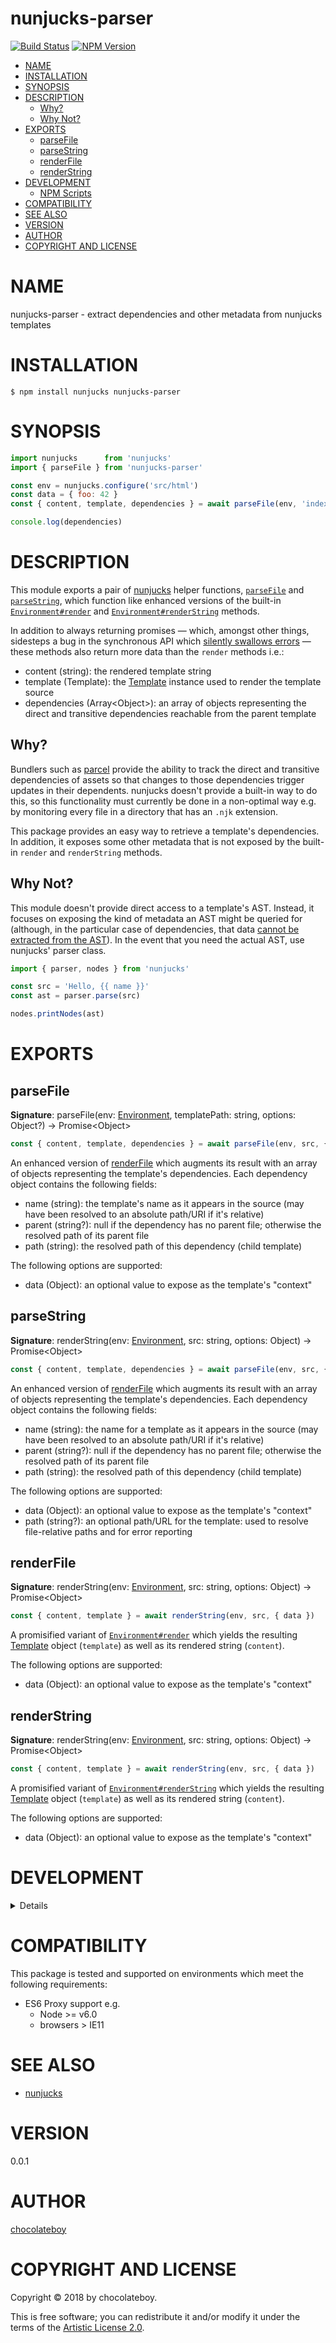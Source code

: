# nunjucks-parser

[![Build Status](https://secure.travis-ci.org/chocolateboy/nunjucks-parser.svg)](http://travis-ci.org/chocolateboy/nunjucks-parser)
[![NPM Version](http://img.shields.io/npm/v/nunjucks-parser.svg)](https://www.npmjs.org/package/nunjucks-parser)

<!-- START doctoc generated TOC please keep comment here to allow auto update -->
<!-- DON'T EDIT THIS SECTION, INSTEAD RE-RUN doctoc TO UPDATE -->

- [NAME](#name)
- [INSTALLATION](#installation)
- [SYNOPSIS](#synopsis)
- [DESCRIPTION](#description)
  - [Why?](#why)
  - [Why Not?](#why-not)
- [EXPORTS](#exports)
  - [parseFile](#parsefile)
  - [parseString](#parsestring)
  - [renderFile](#renderfile)
  - [renderString](#renderstring)
- [DEVELOPMENT](#development)
  - [NPM Scripts](#npm-scripts)
- [COMPATIBILITY](#compatibility)
- [SEE ALSO](#see-also)
- [VERSION](#version)
- [AUTHOR](#author)
- [COPYRIGHT AND LICENSE](#copyright-and-license)

<!-- END doctoc generated TOC please keep comment here to allow auto update -->

# NAME

nunjucks-parser - extract dependencies and other metadata from nunjucks templates

# INSTALLATION

    $ npm install nunjucks nunjucks-parser

# SYNOPSIS

```javascript
import nunjucks      from 'nunjucks'
import { parseFile } from 'nunjucks-parser'

const env = nunjucks.configure('src/html')
const data = { foo: 42 }
const { content, template, dependencies } = await parseFile(env, 'index.html.njk', { data })

console.log(dependencies)
```

# DESCRIPTION

This module exports a pair of [nunjucks](https://mozilla.github.io/nunjucks/) helper functions,
[`parseFile`](#parsefile) and [`parseString`](#parsestring), which function like enhanced versions of the built-in [`Environment#render`](https://mozilla.github.io/nunjucks/api.html#render)
and [`Environment#renderString`](https://mozilla.github.io/nunjucks/api.html#renderstring) methods.

In addition to always returning promises — which, amongst other things, sidesteps a bug in the synchronous
API which [silently swallows errors](https://github.com/mozilla/nunjucks/issues/678) — these methods
also return more data than the `render` methods i.e.:

- content (string): the rendered template string
- template (Template): the [Template](https://mozilla.github.io/nunjucks/api.html#template) instance used to render the template
  source
- dependencies (Array&lt;Object&gt;): an array of objects representing the direct and
  transitive dependencies reachable from the parent template

## Why?

Bundlers such as [parcel](https://parceljs.org/) provide the ability to track the direct and transitive dependencies of
assets so that changes to those dependencies trigger updates in their dependents. nunjucks doesn't provide a built-in
way to do this, so this functionality must currently be done in a non-optimal way e.g. by monitoring every file in
a directory that has an `.njk` extension.

This package provides an easy way to retrieve a template's dependencies. In addition, it exposes some other metadata
that is not exposed by the built-in `render` and `renderString` methods.

## Why Not?

This module doesn't provide direct access to a template's AST.
Instead, it focuses on exposing the kind of metadata an AST might be queried for
(although, in the particular case of dependencies, that data [cannot be extracted from the AST](https://github.com/devmattrick/parcel-plugin-nunjucks/issues/1#issuecomment-423495829)).
In the event that you need the actual AST, use nunjucks' parser class.

```javascript
import { parser, nodes } from 'nunjucks'

const src = 'Hello, {{ name }}'
const ast = parser.parse(src)

nodes.printNodes(ast)
```

# EXPORTS

## parseFile

**Signature**: parseFile(env: [Environment](https://mozilla.github.io/nunjucks/api.html#environment), templatePath: string, options: Object?) -> Promise&lt;Object&gt;

```javascript
const { content, template, dependencies } = await parseFile(env, src, { data })
```

An enhanced version of [renderFile](#renderFile) which augments its result with an array of objects representing the template's dependencies.
Each dependency object contains the following fields:

- name (string): the template's name as it appears in the source (may have been resolved to an absolute path/URI if it's relative)
- parent (string?): null if the dependency has no parent file; otherwise the resolved path of its parent file
- path (string): the resolved path of this dependency (child template)

The following options are supported:

- data (Object): an optional value to expose as the template's "context"

## parseString

**Signature**: renderString(env: [Environment](https://mozilla.github.io/nunjucks/api.html#environment), src: string, options: Object) -> Promise&lt;Object&gt;

```javascript
const { content, template, dependencies } = await parseFile(env, src, { data, path })
```

An enhanced version of [renderFile](#renderfile) which augments its result with an array of objects representing the template's dependencies.
Each dependency object contains the following fields:

- name (string): the name for a template as it appears in the source (may have been resolved to an absolute path/URI if it's relative)
- parent (string?): null if the dependency has no parent file; otherwise the resolved path of its parent file
- path (string): the resolved path of this dependency (child template)

The following options are supported:

- data (Object): an optional value to expose as the template's "context"
- path (string?): an optional path/URL for the template: used to resolve file-relative paths and for error reporting

## renderFile

**Signature**: renderString(env: [Environment](https://mozilla.github.io/nunjucks/api.html#environment), src: string, options: Object) -> Promise&lt;Object&gt;

```javascript
const { content, template } = await renderString(env, src, { data })
```

A promisified variant of [`Environment#render`](https://mozilla.github.io/nunjucks/api.html#render) which yields the resulting [Template](https://mozilla.github.io/nunjucks/api.html#template) object (`template`)
as well as its rendered string (`content`).

The following options are supported:

- data (Object): an optional value to expose as the template's "context"

## renderString

**Signature**: renderString(env: [Environment](https://mozilla.github.io/nunjucks/api.html#environment), src: string, options: Object) -> Promise&lt;Object&gt;

```javascript
const { content, template } = await renderString(env, src, { data })
```

A promisified variant of [`Environment#renderString`](https://mozilla.github.io/nunjucks/api.html#renderstring) which yields the resulting [Template](https://mozilla.github.io/nunjucks/api.html#template) object (`template`)
as well as its rendered string (`content`).

The following options are supported:

- data (Object): an optional value to expose as the template's "context"

# DEVELOPMENT

<details>

## NPM Scripts

The following NPM scripts are available:

- build - compile a production build of the library and save it to the target directory
- build:dev - compile a development build of the library and save it to the target directory
- clean - remove the target directory and its contents
- test - compile the library and run the test suite

</details>

# COMPATIBILITY

This package is tested and supported on environments which meet the following requirements:

- ES6 Proxy support e.g.
  - Node >= v6.0
  - browsers > IE11

# SEE ALSO

* [nunjucks](https://www.npmjs.com/package/nunjucks)

# VERSION

0.0.1

# AUTHOR

[chocolateboy](mailto:chocolate@cpan.org)

# COPYRIGHT AND LICENSE

Copyright © 2018 by chocolateboy.

This is free software; you can redistribute it and/or modify it under the
terms of the [Artistic License 2.0](http://www.opensource.org/licenses/artistic-license-2.0.php).

